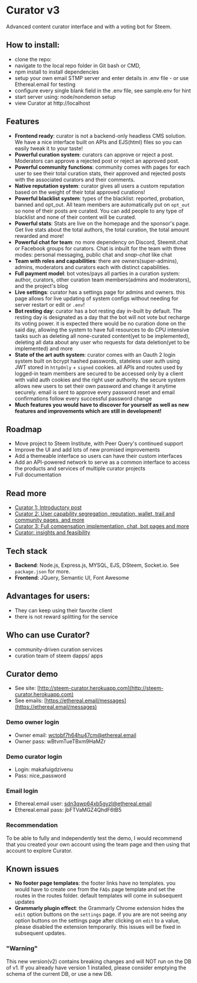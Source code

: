 
# Curator v3
Advanced content curator interface and with a voting bot for Steem.

## How to install:

* clone the repo:
* navigate to the local repo folder in Git bash or CMD,
* npm install to install dependencies
* setup your own email STMP server and enter details in .env file - or use Ethereal.email for testing
* configure every single blank field in the .env file, see sample.env for hint
* start server using: node/nondemon setup
* view Curator at http://localhost

## Features
* **Frontend ready**: curator is not a backend-only headless CMS solution. We have a nice interface built on APIs and EJS(html) files so you can easily tweak it to your taste!
* **Powerful curation system**: curators can approve or reject a post. Moderators can approve a rejected post or reject an approved post.
* **Powerful community functions**: community comes with pages for each user to see their total curation stats, their approved and rejected posts with the associated curators and their comments.
* **Native reputation system**: curator gives all users a custom reputation based on the weight of their total approved curations!
* **Powerful blacklist system**: types of the blacklist: reported, probation, banned and opt_out. All team members are automatically put on `opt_out` so none of their posts are curated. You can add people to any type of blacklist and none of their content will be curated.
* **Powerful stats**: Stats are live on the homepage and the sponsor's page. Get live stats about the total authors, the total curation, the total amount rewarded and more!
* **Powerful chat for team**: no more dependency on Discord, Steemit.chat or Facebook groups for curators. Chat is inbuilt for the team with three modes: personal messaging, public chat and *snap-chat* like chat
* **Team with roles and capabilities**: there are owners(super-admins), admins, moderators and curators each with distinct capabilities.
* **Full payment model**: bot votes/pays all parties in a curation system: author, curators, other curation team members(admins and moderators), and the project's blog
* **Live settings**: curator has a settings page for admins and owners. this page allows for live updating of system configs without needing for server restart or edit or `.env`!
* **Bot resting day**: curator has a bot resting day in-built by default. The resting day is designated as a day that the bot will not vote but recharge its voting power. it is expected there would be no curation done on the said day, allowing the system to have full resources to do CPU intensive tasks such as deleting all none-curated content(yet to be implemented), deleting all data about any user who requests for data deletion(yet to be implemented) and more
* **State of the art auth system**: curator comes with an Oauth 2 login system built on bcrypt hashed passwords, stateless user auth using JWT stored in `httpOnly` + `signed` cookies. all APIs and routes used by logged-in team members are secured to be accessed only by a client with valid auth cookies and the right user authority. the secure system allows new users to set their own password and change it anytime securely. email is sent to approve every password reset and email confirmations follow every successful password change
* **Much features you would have to discover for yourself as well as new features and improvements which are still in development!**


## Roadmap
* Move project to Steem Institute, with Peer Query's continued support
* Improve the UI and add lots of new promised improvements
* Add a themeable interface so users can have their custom interfaces
* Add an API-powered network to serve as a common interface to access the products and services of multiple curator projects
* Full documentation

## Read more
* [Curator 1: Introductory post](https://steemit.com/utopian-io/@dzivenu/introducing-curator-advanced-standalone-curation-interface-and-the-age-of-curation-as-a-service)
* [Curator 2: User capability segregation, reputation, wallet, trail and community pages, and more](https://steemit.com/utopian-io/@dzivenu/introducing-curator-2-understanding-how-curator-works-important-details-and-how-it-could-affect-the-community)
* [Curator 3: Full compensation implementation, chat, bot pages and more](#)
* [Curator: insights and feasibility](https://steemit.com/utopian-io/@dzivenu/curator-2-trail-community-pages-reputation-wallet-lots-of-new-features-and-improvements)


## Tech stack
* **Backend**: Node.js, Express.js, MYSQL, EJS, DSteem, Socket.io. See `package.json` for more.
* **Frontend**: JQuery, Semantic UI, Font Awesome

## Advantages for users:

* They can keep using their favorite client
* there is not reward splitting for the service

## Who can use Curator?

* community-driven curation services
* curation team of steem dapps/ apps

## Curator demo

* See site: [http://steem-curator.herokuapp.com](http://steem-curator.herokuapp.com)
* See emails: [https://ethereal.email/messages](https://ethereal.email/messages)

### Demo owner login
* Owner email: wctobf7h64hu47cm@ethereal.email
* Owner pass: wBtvmTueTBxm9HaMZr

### Demo curator login
* Login: makafuigdzivenu
* Pass: nice_password

### Email login
* Ethereal.email user: sdn3qwp64xb5gyzl@ethereal.email
* Ethereal.email pass: jbFTVaMGZ4QhdF6tB5

### Recommendation

To be able to fully and independently test the demo, I would recommend that you created your own account using the team page and then using that account to explore Curator.

## Known issues

* **No footer page templates**: the footer links have no templates. you would have to create one from the `FAQs` page template and set the routes in the routes folder. default templates will come in subsequent updates
* **Grammarly plugin effect**: the Grammarly Chrome extension hides the `edit` option buttons on the `settings` page. if you are are not seeing any option buttons on the settings page after clicking on `edit` to a value, please disabled the extension temporarily. this issues will be fixed in subsequent updates.

### "Warning"

This new version(v2) contains breaking changes and will NOT run on the DB of v1. If you already have version 1 installed, please consider emptying the schema of the current DB, or use a new DB.